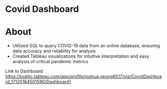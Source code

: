 # Covid Dashboard

# About
- Utilized SQL to query COVID-19 data from an online database, ensuring data accuracy and reliability for analysis
- Created Tableau visualizations for intuitive interpretation and easy analysis of critical pandemic metrics

Link to Dashboard
https://public.tableau.com/app/profile/joshua.yeung6517/viz/CovidDashboard_17125184501590/Dashboard1
